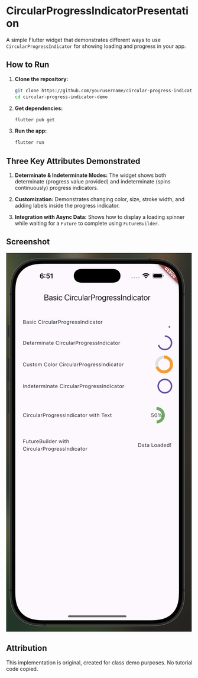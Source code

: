 # CircularProgressIndicatorPresentation

A simple Flutter widget that demonstrates different ways to use `CircularProgressIndicator` for showing loading and progress in your app.


## How to Run

1. **Clone the repository:**

   ```bash
   git clone https://github.com/yourusername/circular-progress-indicator-demo.git
   cd circular-progress-indicator-demo
   ```
2. **Get dependencies:**

   ```bash
   flutter pub get
   ```
3. **Run the app:**

   ```bash
   flutter run
   ```

## Three Key Attributes Demonstrated

1. **Determinate & Indeterminate Modes:**
   The widget shows both determinate (progress value provided) and indeterminate (spins continuously) progress indicators.

2. **Customization:**
   Demonstrates changing color, size, stroke width, and adding labels inside the progress indicator.

3. **Integration with Async Data:**
   Shows how to display a loading spinner while waiting for a `Future` to complete using `FutureBuilder`.

## Screenshot

![Demo Screenshot](circular_progress_indicator_screenshot.png)

## Attribution

This implementation is original, created for class demo purposes. No tutorial code copied.